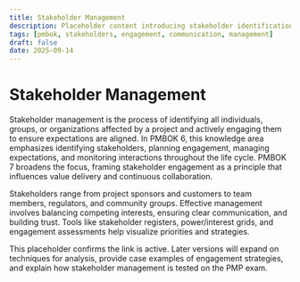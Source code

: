 ```yaml
---
title: Stakeholder Management
description: Placeholder content introducing stakeholder identification, engagement, and management
tags: [pmbok, stakeholders, engagement, communication, management]
draft: false
date: 2025-09-14
---
```


# Stakeholder Management

Stakeholder management is the process of identifying all individuals, groups, or organizations affected by a project and actively engaging them to ensure expectations are aligned. In PMBOK 6, this knowledge area emphasizes identifying stakeholders, planning engagement, managing expectations, and monitoring interactions throughout the life cycle. PMBOK 7 broadens the focus, framing stakeholder engagement as a principle that influences value delivery and continuous collaboration.  

Stakeholders range from project sponsors and customers to team members, regulators, and community groups. Effective management involves balancing competing interests, ensuring clear communication, and building trust. Tools like stakeholder registers, power/interest grids, and engagement assessments help visualize priorities and strategies.  

This placeholder confirms the link is active. Later versions will expand on techniques for analysis, provide case examples of engagement strategies, and explain how stakeholder management is tested on the PMP exam.
